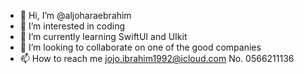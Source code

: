 - 👋 Hi, I’m @aljoharaebrahim
- 👀 I’m interested in coding
- 🌱 I’m currently learning SwiftUI and UIkit
- 💞️ I’m looking to collaborate on one of the good companies 
- 📫 How to reach me jojo.ibrahim1992@icloud.com No. 0566211136

<!---
aljoharaebrahim/aljoharaebrahim is a ✨ special ✨ repository because its `README.md` (this file) appears on your GitHub profile.
You can click the Preview link to take a look at your changes.
--->
